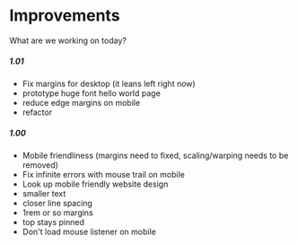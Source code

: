 # Improvements

What are we working on today?

##### 1.01

- Fix margins for desktop (it leans left right now)
- prototype huge font hello world page
- reduce edge margins on mobile
- refactor

##### 1.00

- Mobile friendliness (margins need to fixed, scaling/warping needs to be removed)
- Fix infinite errors with mouse trail on mobile
- Look up mobile friendly website design
- smaller text
- closer line spacing
- 1rem or so margins
- top stays pinned
- Don't load mouse listener on mobile
